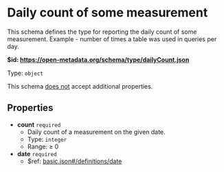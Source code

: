 # Daily count of some measurement

This schema defines the type for reporting the daily count of some measurement. Example - number of times a table was used in queries per day.

<b id="httpsopen-metadata.orgschematypedailycount.json">&#36;id: https://open-metadata.org/schema/type/dailyCount.json</b>

Type: `object`

This schema <u>does not</u> accept additional properties.

## Properties
 - <b id="#https://open-metadata.org/schema/type/dailyCount.json/properties/count">count</b> `required`
	 - Daily count of a measurement on the given date.
	 - Type: `integer`
	 - Range:  &ge; 0
 - <b id="#https://open-metadata.org/schema/type/dailyCount.json/properties/date">date</b> `required`
	 - &#36;ref: [basic.json#/definitions/date](#basic.jsondefinitionsdate)
